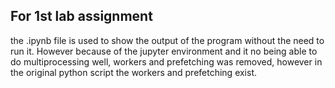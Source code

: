 ## For 1st lab assignment

the .ipynb file is used to show the output of the program without the need to run it. However because of the jupyter environment and it no being able to do multiprocessing well, workers and prefetching was removed, however in the original python script the workers and prefetching exist.
